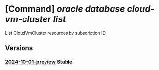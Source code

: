 # [Command] _oracle database cloud-vm-cluster list_

List CloudVmCluster resources by subscription ID

## Versions

### [2024-10-01-preview](/Resources/mgmt-plane/L3N1YnNjcmlwdGlvbnMve30vcHJvdmlkZXJzL29yYWNsZS5kYXRhYmFzZS9jbG91ZHZtY2x1c3RlcnM=/2024-10-01-preview.xml) **Stable**

<!-- mgmt-plane /subscriptions/{}/providers/oracle.database/cloudvmclusters 2024-10-01-preview -->
<!-- mgmt-plane /subscriptions/{}/resourcegroups/{}/providers/oracle.database/cloudvmclusters 2024-10-01-preview -->
